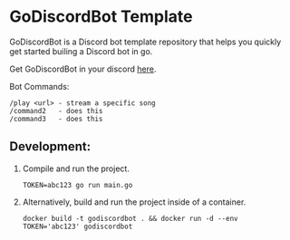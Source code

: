 # GoDiscordBot Template
GoDiscordBot is a Discord bot template repository that helps you quickly get started builing a Discord bot in go.

Get GoDiscordBot in your discord [here](https://link-to-bot.com).

Bot Commands:
```
/play <url> - stream a specific song
/command2   - does this 
/command3   - does this
```

## Development:
1. Compile and run the project.

    ```
    TOKEN=abc123 go run main.go
    ```

2. Alternatively, build and run the project inside of a container.

    ```
    docker build -t godiscordbot . && docker run -d --env TOKEN='abc123' godiscordbot
    ```